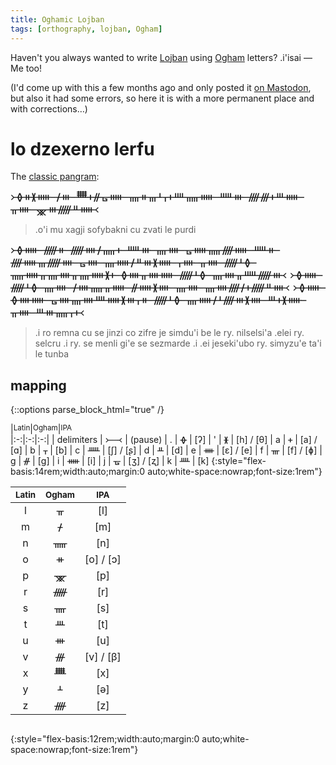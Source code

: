 ```yaml
---
title: Oghamic Lojban
tags: [orthography, lojban, Ogham]
---
```


Haven't you always wanted to write [Lojban] using [Ogham] letters? .i'isai — Me too!

(I'd come up with this a few months ago and only posted it [on Mastodon](https://mas.to/@rexsa/109956933715872457), but also it had some errors, so here it is with a more permanent place and with corrections…)


# lo dzexerno lerfu

The [classic pangram](https://mw.lojban.org/papri/.o'i_mu_xagji_sofybakni_cu_zvati_le_purdi):

<div style="font-size:1.2em">
᚛ᚖᚑᚕᚔ ᚋᚒ ᚙᚐᚌᚗᚔ ᚄᚑᚃᚆᚁᚐᚉᚅᚔ ᚊᚒ ᚎᚍᚐᚈᚔ ᚂᚓ ᚘᚒᚏᚇᚔ᚜
</div>

> .o'i mu xagji sofybakni cu zvati le purdi

<div style="font-size:1.2em">
᚛ᚖᚔ ᚏᚑ ᚏᚓᚋᚅᚐ ᚊᚒ ᚄᚓ ᚗᚔᚅᚎᚔ ᚊᚑ ᚎᚔᚃᚏᚓ ᚗᚓ ᚄᚔᚋᚇᚒᚕᚔ ᚁᚓ ᚂᚓ ᚏᚆᚖ ᚅᚔᚂᚄᚓᚂᚄᚔᚕᚐ ᚖᚓᚂᚓᚔ ᚏᚆᚖ ᚄᚓᚂᚊᚏᚒ᚜  
᚛ᚖᚔ ᚏᚆᚖ ᚄᚓ ᚋᚓᚅᚂᚔ ᚌᚔᚕᚓ ᚄᚓ ᚄᚓᚎᚋᚐᚏᚇᚓ᚜  
᚛ᚖᚔ ᚖᚓᚔ ᚗᚓᚄᚓᚉᚔᚕᚒᚁᚑ ᚏᚆᚖ ᚄᚔᚋᚆᚎᚒᚕᚓ ᚈᚐᚕᚔ ᚂᚓ ᚈᚒᚅᚁᚐ᚜  
</div>

> .i ro remna cu se jinzi co zifre je simdu'i be le ry. nilselsi'a .elei ry. selcru  .i ry. se menli gi'e se sezmarde  .i .ei jeseki'ubo ry. simyzu'e ta'i le tunba  


## mapping

{::options parse_block_html="true" /}
<div style="display:flex;flex-flow:row wrap">
| <small>Latin</small> | <small>Ogham</small> | <small>IPA</small>
|:-:|:-:|:-:|
| delimiters | ᚛  ᚜ | (pause)
| . | ᚖ | [ʔ]
| ' | ᚕ | [h] / [θ]
| a | ᚐ | [a] / [ɑ]
| b | ᚁ | [b]
| c | ᚊ | [ʃ] / [ʂ]
| d | ᚇ | [d]
| e | ᚓ | [ɛ] / [e]
| f | ᚃ | [f] / [ɸ]
| g | ᚌ | [ɡ]
| i | ᚔ | [i]
| j | ᚗ | [ʒ] / [ʐ]
| k | ᚉ | [k]
{:style="flex-basis:14rem;width:auto;margin:0 auto;white-space:nowrap;font-size:1rem"}

| <small>Latin</small> | <small>Ogham</small> | <small>IPA</small>
|:-:|:-:|:-:|
| l | ᚂ | [l]
| m | ᚋ | [m]
| n | ᚅ | [n]
| o | ᚑ | [o] / [ɔ]
| p | ᚘ | [p]
| r | ᚏ | [r]
| s | ᚄ | [s]
| t | ᚈ | [t]
| u | ᚒ | [u]
| v | ᚍ | [v] / [β]
| x | ᚙ | [x]
| y | ᚆ | [ə]
| z | ᚎ | [z]
{:style="flex-basis:12rem;width:auto;margin:0 auto;white-space:nowrap;font-size:1rem"}
</div>


[Lojban]: https://en.wikipedia.org/wiki/Lojban
[Ogham]: https://en.wikipedia.org/wiki/Ogham
